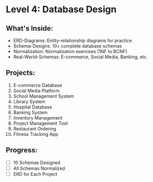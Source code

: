 # Level 4: Database Design

## What's Inside:
- ERD-Diagrams: Entity-relationship diagrams for practice
- Schema-Designs: 10+ complete database schemas
- Normalization: Normalization exercises (1NF to BCNF)
- Real-World-Schemas: E-commerce, Social Media, Banking, etc.

## Projects:
1. E-commerce Database
2. Social Media Platform
3. School Management System
4. Library System
5. Hospital Database
6. Banking System
7. Inventory Management
8. Project Management Tool
9. Restaurant Ordering
10. Fitness Tracking App

## Progress:
- [ ] 10 Schemas Designed
- [ ] All Schemas Normalized
- [ ] ERD for Each Project
